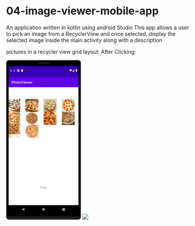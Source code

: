 # 04-image-viewer-mobile-app
An application written in kotlin using android Studio 
This app allows a user to pick an image from a RecyclerView and once selected, 
display the selected image inside the main activity along with a description


pictures in a recycler view grid layout:                After Clicking:

<img src="beforeclick.png?raw=true" width="200">   <img src="afterlick.png?raw=true" width="200">


